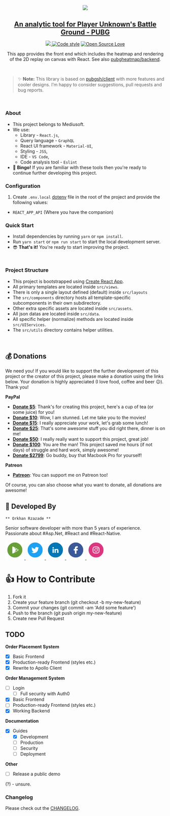 <p align="center">
<a href="https://reactjs.org">
<img src="https://i1.wp.com/storage.googleapis.com/blog-images-backup/1*c1duI8rwtQygnJem9RyYUg.png?resize=700%2C235&ssl=1" width="250" />
</a>
</p>

<h2 align="center" style="border-bottom: none !important; margin-bottom: 5px !important;"><a href="https://pubgheatmap.net">An analytic tool for Player Unknown's Battle Ground - PUBG</a></h2>
<p align="center">
  <a target="_blank" rel="noopener noreferrer" href="https://github.com/ORzazade/PUBG-heatmap-frontend/blob/dev/LICENSE">
    <img src="https://img.shields.io/badge/License-MIT-brightgreen.svg" />
  </a>
  <a target="_blank" rel="noopener noreferrer" href="https://camo.githubusercontent.com/c83b8df34339bd302b7fd3fbb631f99ba25f87f8/68747470733a2f2f696d672e736869656c64732e696f2f62616467652f636f64655f7374796c652d70726574746965722d6666363962342e737667"><img src="https://camo.githubusercontent.com/c83b8df34339bd302b7fd3fbb631f99ba25f87f8/68747470733a2f2f696d672e736869656c64732e696f2f62616467652f636f64655f7374796c652d70726574746965722d6666363962342e737667" alt="Code style" data-canonical-src="https://img.shields.io/badge/code_style-prettier-ff69b4.svg" style="max-width:100%;"></a>
  <a href="#" rel="nofollow"><img src="https://camo.githubusercontent.com/d9ce827af4ec2b7b3c52ce4595bbb354d8b21405/68747470733a2f2f6261646765732e66726170736f66742e636f6d2f6f732f76312f6f70656e2d736f757263652e7376673f763d313032" alt="Open Source Love" data-canonical-src="https://badges.frapsoft.com/os/v1/open-source.svg?v=102" style="max-width:100%;"></a>
</p>

<p align="center">
This app provides the front end which includes the heatmap and rendering of the 2D replay on canvas with React. See also <a href="https://github.com/ORzazade/PUBG-heatmap-backend">pubgheatmap/backend</a>.
</p>

<br />

> ✨ **Note:** This library is based on [pubgsh/client](https://github.com/pubgsh/client) with more features and cooler designs. I’m happy to consider suggestions, pull requests and bug reports.

<br />

### About

- This project belongs to Mediusoft.
- We use:
  - Library - `React.js`,
  - Query language - `GraphQL`
  - React UI framework - `Material-UI`,
  - Styling - `JSS`,
  - IDE - `VS Code`,
  - Code analysis tool - `Eslint`
- 🤝 **Bingo!** If you are familiar with these tools then you're ready to continue further developing this project.
  <br />

### Configuration

1. Create `.env.local` [dotenv](https://github.com/motdotla/dotenv) file in the root of the project and provide the following values:

- `REACT_APP_API` (Where you have the companion)

### Quick Start

- Install dependencies by running `yarn` or `npm install`.
- Run `yarn start` or `npm run start` to start the local development server.
- 😎 **That's it!** You're ready to start improving the project.

<br />

### Project Structure

- This project is bootstrapped using [Create React App](https://github.com/facebook/create-react-app).
- All primary templates are located inside `src/views`.
- There is only a single layout defined (default) inside `src/layouts`
- The `src/components` directory hosts all template-specific subcomponents in their own subdirectory.
- Other extra specific assets are located inside `src/assets`.
- All json datas are located inside `src/data`.
- All specific helper (normalize) methods are located inside `src/UIServices`.
- The `src/utils` directory contains helper utilities.

<br />

## 💰 Donations

We need you! If you would like to support the further development of this project or the creator of this project, please make a donation using the links below. Your donation is highly appreciated (I love food, coffee and beer 😉). Thank you!

**PayPal**

- **[Donate \$5](https://www.paypal.me/OrkhanR/5)**: Thank's for creating this project, here's a cup of tea (or some juice) for you!
- **[Donate \$10](https://www.paypal.me/OrkhanR/10)**: Wow, I am stunned. Let me take you to the movies!
- **[Donate \$15](https://www.paypal.me/OrkhanR/15)**: I really appreciate your work, let's grab some lunch!
- **[Donate \$25](https://www.paypal.me/OrkhanR/25)**: That's some awesome stuff you did right there, dinner is on me!
- **[Donate \$50](https://www.paypal.me/OrkhanR/50)**: I really really want to support this project, great job!
- **[Donate \$100](https://www.paypal.me/OrkhanR/100)**: You are the man! This project saved me hours (if not days) of struggle and hard work, simply awesome!
- **[Donate \$2799](https://www.paypal.me/OrkhanR/2799)**: Go buddy, buy that Macbook Pro for yourself!

**Patreon**

- **[Patreon](https://www.patreon.com/orkhan_rzazade)**: You can support me on Patreon too!

Of course, you can also choose what you want to donate, all donations are awesome!

## 👨 Developed By

```
** Orkhan Rzazade **
```

Senior software developer with more than 5 years of experience. Passionate about #Asp.Net, #React and #React-Native.

<a
 target="_blank"
 rel="noopener noreferrer"
 href="https://play.google.com/store/apps/details?id=com.mediusoft.jobyfy&hl=az">
<img
   src="https://github.com/aritraroy/social-icons/blob/master/play-store-icon.png?raw=true"
   width="60"
 /></a><a
 target="_blank"
 rel="noopener noreferrer"
 href="https://twitter.com/O_Rzazade">
<img
   src="https://github.com/aritraroy/social-icons/blob/master/twitter-icon.png?raw=true"
   width="60"
 /></a><a
 target="_blank"
 rel="noopener noreferrer"
 href="https://www.linkedin.com/in/orxan-rzazade/">
<img
   src="https://github.com/aritraroy/social-icons/blob/master/linkedin-icon.png?raw=true"
   width="60"
 /></a><a
 target="_blank"
 rel="noopener noreferrer"
 href="https://www.facebook.com/o.rzazade">
<img
   src="https://github.com/aritraroy/social-icons/blob/master/facebook-icon.png?raw=true"
   width="60"
 /></a><a
 target="_blank"
 rel="noopener noreferrer"
 href="https://www.instagram.com/orkhan_rzazadeh/">
<img
   src="https://github.com/aritraroy/social-icons/blob/master/instagram-icon.png?raw=true"
   width="60"
 /></a>

# 👍 How to Contribute

1. Fork it
2. Create your feature branch (git checkout -b my-new-feature)
3. Commit your changes (git commit -am 'Add some feature')
4. Push to the branch (git push origin my-new-feature)
5. Create new Pull Request

## TODO

**Order Placement System**
* [x]  Basic Frontend
  * [x] Production-ready Frontend (styles etc.)
  * [x] Rewrite to Apollo Client

**Order Management System**

* [ ] Login
  * [ ] Full security with Auth0
* [x]  Basic Frontend
  * [ ] Production-ready Frontend (styles etc.)
* [x]  Working Backend

**Documentation**

* [x] Guides
  * [x] Development
  * [ ] Production
  * [ ] Security
  * [ ] Deployment

**Other**

* [ ] Release a public demo

(?) - unsure.
<br />

### Changelog

Please check out the [CHANGELOG](CHANGELOG.md).
